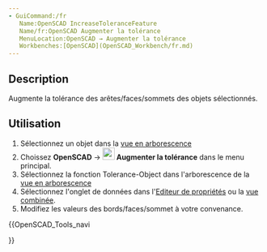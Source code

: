 ```yaml
---
- GuiCommand:/fr
   Name:OpenSCAD IncreaseTolerance‏‎Feature
   Name/fr:OpenSCAD Augmenter la tolérance
   MenuLocation:OpenSCAD → Augmenter la tolérance
   Workbenches:[OpenSCAD](OpenSCAD_Workbench/fr.md)
---
```


## Description

Augmente la tolérance des arêtes/faces/sommets des objets sélectionnés.

## Utilisation

1.  Sélectionnez un objet dans la [vue en arborescence](Tree_view/fr.md)
2.  Choissez **OpenSCAD** → **<img src="images/OpenSCAD_IncreaseToleranceFeature.svg" width=24px> Augmenter la tolérance** dans le menu principal.
3.  Sélectionnez la fonction Tolerance-Object dans l\'arborescence de la [vue en arborescence](Tree_view/fr.md)
4.  Sélectionnez l\'onglet de données dans l\'[Editeur de propriétés](Property_editor/fr.md) ou la [vue combinée](Combo_view/fr.md).
5.  Modifiez les valeurs des bords/faces/sommet à votre convenance.





{{OpenSCAD_Tools_navi

}} 
